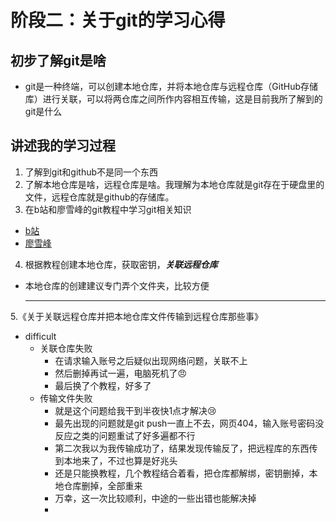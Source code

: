 # 阶段二：关于git的学习心得

## 初步了解git是啥
* git是一种终端，可以创建本地仓库，并将本地仓库与远程仓库（GitHub存储库）进行关联，可以将两仓库之间所作内容相互传输，这是目前我所了解到的git是什么

## 讲述我的学习过程
1. 了解到git和github不是同一个东西
2. 了解本地仓库是啥，远程仓库是啥。我理解为本地仓库就是git存在于硬盘里的文件，远程仓库就是github的存储库。
3. 在b站和廖雪峰的git教程中学习git相关知识
  * [b站](https://www.bilibili.com/video/BV1J14y1a7ZG/?spm_id_from=333.880.my_history.page.click&vd_source=9ab7e76c392a643bcecbdb89761db872)
  * [廖雪峰](https://www.liaoxuefeng.com/wiki/896043488029600)
4. 根据教程创建本地仓库，获取密钥，***关联远程仓库***
  * 本地仓库的创建建议专门弄个文件夹，比较方便

    ***
5.《关于关联远程仓库并把本地仓库文件传输到远程仓库那些事》
  * difficult
    * 关联仓库失败
      * 在请求输入账号之后疑似出现网络问题，关联不上
      * 然后删掉再试一遍，电脑死机了:angry:
      * 最后换了个教程，好多了
    * 传输文件失败
      * 就是这个问题给我干到半夜快1点才解决:cry:
      *  最先出现的问题就是git push一直上不去，网页404，输入账号密码没反应之类的问题重试了好多遍都不行
      *  第二次我以为我传输成功了，结果发现传输反了，把远程库的东西传到本地来了，不过也算是好兆头
      *  还是只能换教程，几个教程结合着看，把仓库都解绑，密钥删掉，本地仓库删掉，全部重来
      *  万幸，这一次比较顺利，中途的一些出错也能解决掉
      *  
